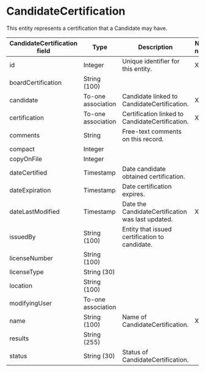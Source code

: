 # CandidateCertification

This entity represents a certification that a Candidate may have.

| **CandidateCertification field** | **Type** | **Description** | **Not null** | **Read-only** |
| --- | --- | --- | --- | --- |
| id | Integer | Unique identifier for this entity. | X | X |
| boardCertification | String (100) | | | |
| candidate | To-one association | Candidate linked to CandidateCertification. | X | |
| certification | To-one association | Certification linked to CandidateCertification. | X | |
| comments | String | Free-text comments on this record. | | |
| compact | Integer | | | |
| copyOnFile | Integer | | | |
| dateCertified | Timestamp | Date candidate obtained certification. | | |
| dateExpiration | Timestamp | Date certification expires. | | |
| dateLastModified | Timestamp | Date the CandidateCertification was last updated. | X | |
| issuedBy | String (100) | Entity that issued certification to candidate. | | |
| licenseNumber | String (100) | | | |
| licenseType | String (30) | | | |
| location | String (100) | | | |
| modifyingUser | To-one association | | | |
| name | String (100) | Name of CandidateCertification. | X | |
| results | String (255) | | | |
| status | String (30) | Status of CandidateCertification. | | |